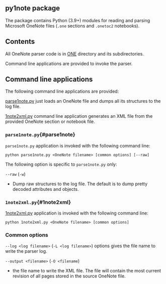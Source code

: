py1note package
---------------

The package contains Python (3.9+) modules for reading and parsing Microsoft OneNote files (`.one` sections and `.onetoc2` notebooks).

## Contents

All OneNote parser code is in [ONE](ONE/README.md) directory and its subdirectories.

Command line applications are provided to invoke the parser.

## Command line applications

The following command line applications are provided:

[parse1note.py](#parse1note) just loads an OneNote file and dumps all its structures to the log file.

[1note2xml.py](#1note2xml) command line application generates an XML file from the provided OneNote section or notebook file.

### `parse1note.py`{#parse1note}

`parse1note.py` application is invoked with the following command line:

```
python parse1note.py <OneNote filename> [common options] [--raw]
```

The following option is specific to `parse1note.py` only:

`--raw` (`-w`)
- Dump raw structures to the log file. The default is to dump pretty decoded attributes and objects.

### `1note2xml.py`{#1note2xml}

[1note2xml.py](1note2xml.py) application is invoked with the following command line:

```
python 1note2xml.py <OneNote filename> [common options]
```

### Common options

`--log <log filename>` (`-L <log filename>`) options gives the file name to write the parser log.

`--output <filename>` (`-O <filename`)
- the file name to write the XML file.
The file will contain the most current revision of all pages stored in the source OneNote file.

